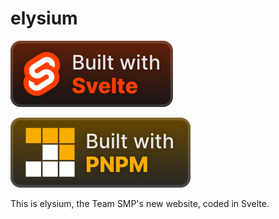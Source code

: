 # elysium

![Built With Svelte badge](/.github/badges/svelte-badge.svg)

![Built With PNPM badge](/.github/badges/pnpm-badge.svg)

This is elysium, the Team SMP's new website, coded in Svelte.
